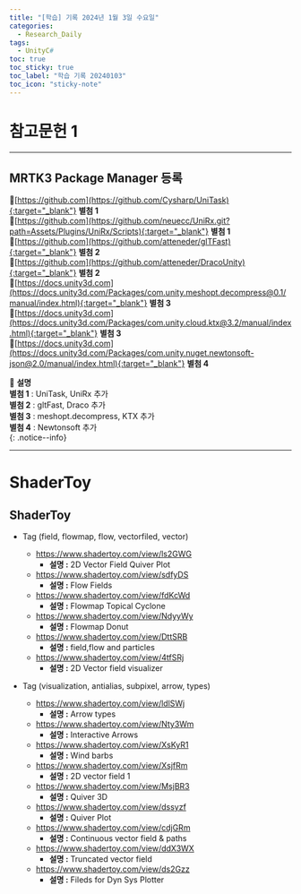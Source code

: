 ```yaml
---
title: "[학습] 기록 2024년 1월 3일 수요일"
categories:
  - Research_Daily
tags:
  - UnityC#
toc: true
toc_sticky: true
toc_label: "학습 기록 20240103"
toc_icon: "sticky-note"
---
```


# 참고문헌 1

---

## MRTK3 Package Manager 등록

🔺[https://github.com](https://github.com/Cysharp/UniTask){:target="_blank"} **별첨 1**<br> 
🔺[https://github.com](https://github.com/neuecc/UniRx.git?path=Assets/Plugins/UniRx/Scripts){:target="_blank"} **별첨 1**<br> 
🔺[https://github.com](https://github.com/atteneder/glTFast){:target="_blank"} **별첨 2**<br> 
🔺[https://github.com](https://github.com/atteneder/DracoUnity){:target="_blank"} **별첨 2** <br> 
🔺[https://docs.unity3d.com](https://docs.unity3d.com/Packages/com.unity.meshopt.decompress@0.1/manual/index.html){:target="_blank"} **별첨 3**<br> 
🔺[https://docs.unity3d.com](https://docs.unity3d.com/Packages/com.unity.cloud.ktx@3.2/manual/index.html){:target="_blank"} **별첨 3**<br> 
🔺[https://docs.unity3d.com](https://docs.unity3d.com/Packages/com.unity.nuget.newtonsoft-json@2.0/manual/index.html){:target="_blank"} **별첨 4**<br> 


📌 **설명** <br>
**별첨 1** : UniTask, UniRx 추가<br>
**별첨 2** : gltFast, Draco 추가<br>
**별첨 3** : meshopt.decompress, KTX 추가<br>
**별첨 4** : Newtonsoft 추가<br>
{: .notice--info}

***

# ShaderToy

## ShaderToy
* Tag (field, flowmap, flow, vectorfiled, vector)
  - <https://www.shadertoy.com/view/ls2GWG>
    + **설명 :** 2D Vector Field Quiver Plot
  - <https://www.shadertoy.com/view/sdfyDS>
    + **설명 :** Flow Fields
  - <https://www.shadertoy.com/view/fdKcWd>
    + **설명 :** Flowmap Topical Cyclone 
  - <https://www.shadertoy.com/view/NdyyWy>
    + **설명 :** Flowmap Donut
  - <https://www.shadertoy.com/view/DttSRB>
    + **설명 :** field,flow and particles
  - <https://www.shadertoy.com/view/4tfSRj>
    + **설명 :** 2D Vector field visualizer

* Tag (visualization, antialias, subpixel, arrow, types)
  - <https://www.shadertoy.com/view/ldlSWj>
    + **설명 :** Arrow types
  - <https://www.shadertoy.com/view/Nty3Wm>
    + **설명 :** Interactive Arrows 
  - <https://www.shadertoy.com/view/XsKyR1>
    + **설명 :** Wind barbs 
  - <https://www.shadertoy.com/view/XsjfRm>
    + **설명 :** 2D vector field 1
  - <https://www.shadertoy.com/view/MsjBR3>
    + **설명 :** Quiver 3D 
  - <https://www.shadertoy.com/view/dssyzf>
    + **설명 :** Quiver Plot 
  - <https://www.shadertoy.com/view/cdjGRm>
    + **설명 :** Continuous vector field & paths 
  - <https://www.shadertoy.com/view/ddX3WX>
    + **설명 :** Truncated vector field
  - <https://www.shadertoy.com/view/ds2Gzz>
    + **설명 :** Fileds for Dyn Sys Plotter 